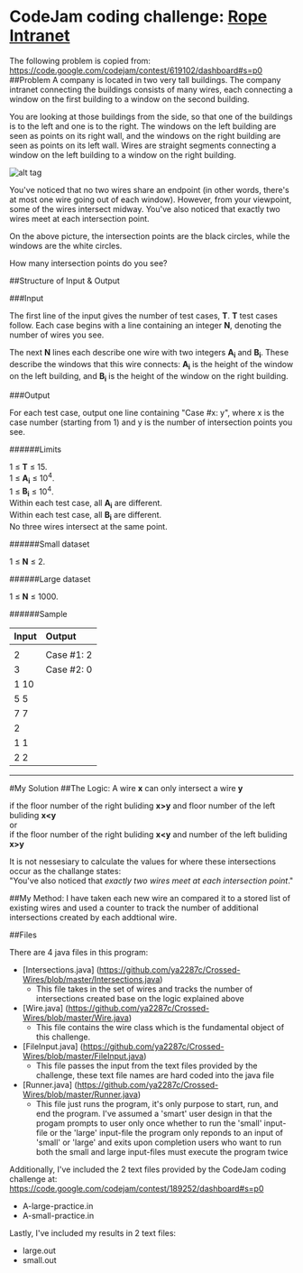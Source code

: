 # CodeJam coding challenge: [Rope Intranet](https://code.google.com/codejam/contest/619102/dashboard#s=p0)
The following problem is copied from: https://code.google.com/codejam/contest/619102/dashboard#s=p0
##Problem
A company is located in two very tall buildings. The company intranet connecting the buildings consists of many wires, each connecting a window on the first building to a window on the second building.

You are looking at those buildings from the side, so that one of the buildings is to the left and one is to the right. The windows on the left building are seen as points on its right wall, and the windows on the right building are seen as points on its left wall. Wires are straight segments connecting a window on the left building to a window on the right building.

![alt tag](https://code.google.com/codejam/contest/images/?image=RopeIntranet.png&p=599117&c=619102)

You've noticed that no two wires share an endpoint (in other words, there's at most one wire going out of each window). However, from your viewpoint, some of the wires intersect midway. You've also noticed that exactly two wires meet at each intersection point.

On the above picture, the intersection points are the black circles, while the windows are the white circles.

How many intersection points do you see?

##Structure of Input & Output

###Input

The first line of the input gives the number of test cases, **T**. **T** test cases follow. Each case begins with a line containing an integer **N**, denoting the number of wires you see.

The next **N** lines each describe one wire with two integers **A<sub>i</sub>** and **B<sub>i</sub>**. These describe the windows that this wire connects: **A<sub>i</sub>** is the height of the window on the left building, and **B<sub>i</sub>** is the height of the window on the right building.

###Output

For each test case, output one line containing "Case #x: y", where x is the case number (starting from 1) and y is the number of intersection points you see.

######Limits

1 ≤ **T** ≤ 15.  
1 ≤ **A<sub>i</sub>** ≤ 10<sup>4</sup>.  
1 ≤ **B<sub>i</sub>** ≤ 10<sup>4</sup>.  
Within each test case, all **A<sub>i</sub>** are different.  
Within each test case, all **B<sub>i</sub>** are different.  
No three wires intersect at the same point.  

######Small dataset

1 ≤ **N** ≤ 2.

######Large dataset

1 ≤ **N** ≤ 1000.

######Sample

|Input |	Output|
|:-----|:-------|
|||
|2 |Case #1: 2|
|3 |Case #2: 0|
|1  10 ||
|5  5 ||
|7  7 ||
|2 ||
|1  1 ||
|2  2 ||


______________________________________________________________________________________________________________________________________
#My Solution
##The Logic:
A wire **x** can only intersect a wire **y** 

if the floor number of the right buliding **x>y** and  floor number of the left buliding **x<y**</br>
or </br>
if the floor number of the right buliding **x<y** and number of the left buliding **x>y**</br>

It is not nessesiary to calculate the values for where these intersections occur as the challange states:</br>
"You've also noticed that *exactly two wires meet at each intersection point*."

##My Method:
I have taken each new wire an compared it to a stored list of existing wires and used a counter to track the number of 
additional intersections created by each addtional wire.

##Files

There are 4 java files in this program:

- [Intersections.java] (https://github.com/ya2287c/Crossed-Wires/blob/master/Intersections.java)
  * This file takes in the set of wires and tracks the number of intersections created base on the logic
     explained above
- [Wire.java] (https://github.com/ya2287c/Crossed-Wires/blob/master/Wire.java)
  * This file contains the wire class which is the fundamental object of this challenge.  
- [FileInput.java] (https://github.com/ya2287c/Crossed-Wires/blob/master/FileInput.java)
  * This file passes the input from the text files provided by the challenge, these text file names are hard coded 
    into the java file 
- [Runner.java] (https://github.com/ya2287c/Crossed-Wires/blob/master/Runner.java)
  * This file just runs the program, it's only purpose to start, run, and end the program.
    I've assumed a 'smart' user design in that the progam prompts to user only once whether
    to run the 'small' input-file or the 'large' input-file
    the program only reponds to an input of 'small' or 'large' and exits upon completion
    users who want to run both the small and large input-files must execute the program twice

Additionally, I've included the 2 text files provided by the CodeJam coding challenge at:
https://code.google.com/codejam/contest/189252/dashboard#s=p0
- A-large-practice.in
- A-small-practice.in

Lastly, I've included my results in 2 text files:
- large.out
- small.out


